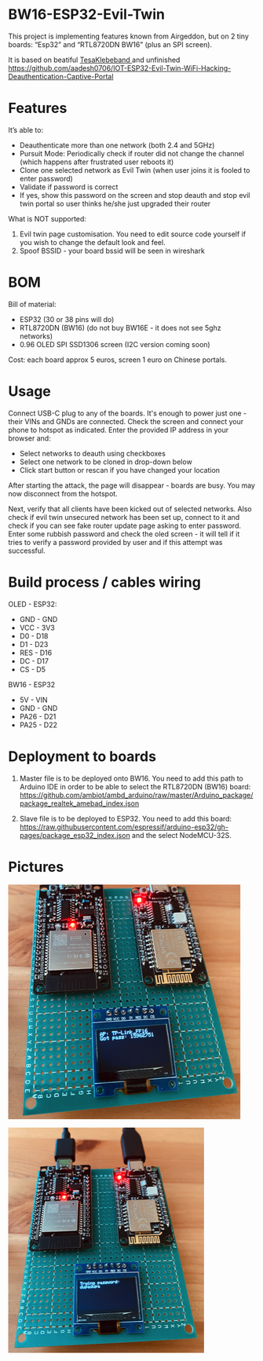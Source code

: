 # BW16-ESP32-Evil-Twin
This project is implementing features known from Airgeddon, but on 2 tiny boards: “Esp32” and “RTL8720DN BW16” (plus an SPI screen).

It is based on beatiful 
[TesaKlebeband ](https://github.com/tesa-klebeband/RTL8720dn-Deauther)
and unfinished https://github.com/aadesh0706/IOT-ESP32-Evil-Twin-WiFi-Hacking-Deauthentication-Captive-Portal


# Features
It’s able to:
- Deauthenticate more than one network (both 2.4 and 5GHz)
- Pursuit Mode: Periodically check if router did not change the channel (which happens after frustrated user reboots it)
- Clone one selected network as Evil Twin (when user joins it is fooled to enter password)
- Validate if password is correct
- If yes, show this password on the screen and stop deauth and stop evil twin portal so user thinks he/she just upgraded their router

What is NOT supported: 
1. Evil twin page customisation. You need to edit source code yourself if you wish to change the default look and feel.
2. Spoof BSSID - your board bssid will be seen in wireshark

# BOM
Bill of material:
 - ESP32 (30 or 38 pins will do)
 - RTL8720DN (BW16) (do not buy BW16E - it does not see 5ghz networks)
 - 0.96 OLED SPI SSD1306 screen (I2C version coming soon)

Cost: each board approx 5 euros, screen 1 euro on Chinese portals.

# Usage
Connect USB-C plug to any of the boards. It's enough to power just one - their VINs and GNDs are connected.
Check the screen and connect your phone to hotspot as indicated. 
Enter the provided IP address in your browser and:
- Select networks to deauth using checkboxes
- Select one network to be cloned in drop-down below
- Click start button or rescan if you have changed your location

After starting the attack, the page will disappear - boards are busy. You may now disconnect from the hotspot. 

Next, verify that all clients have been kicked out of selected networks. 
Also check if evil twin unsecured network has been set up, connect to it and check if you can see fake router update page asking to enter password. 
Enter some rubbish password and check the oled screen - it will tell if it tries to verify a password provided by user and if this attempt was successful. 


# Build process / cables wiring

OLED - ESP32:
 - GND - GND
 - VCC - 3V3
 - D0 - D18
 - D1 - D23
 - RES - D16
 - DC - D17
 - CS - D5

BW16 - ESP32
 - 5V - VIN
 - GND - GND
 - PA26 - D21
 - PA25 - D22

# Deployment to boards
1. Master file is to be deployed onto BW16. You need to add this path to Arduino IDE in order to be able to select the RTL8720DN (BW16) board:
https://github.com/ambiot/ambd_arduino/raw/master/Arduino_package/package_realtek_amebad_index.json

2. Slave file is to be deployed to ESP32. You need to add this board: https://raw.githubusercontent.com/espressif/arduino-esp32/gh-pages/package_esp32_index.json and the select NodeMCU-32S. 

# Pictures
![Img1](twin1.png)

![Img2](twin2.png)


